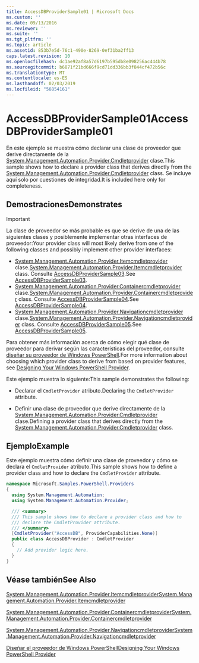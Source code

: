 ```yaml
---
title: AccessDBProviderSample01 | Microsoft Docs
ms.custom: ''
ms.date: 09/13/2016
ms.reviewer: ''
ms.suite: ''
ms.tgt_pltfrm: ''
ms.topic: article
ms.assetid: 853b7e5d-76c1-490e-8269-0ef31ba2ff13
caps.latest.revision: 10
ms.openlocfilehash: dc1ae92af8a57d6197b595db8e098256ac444b78
ms.sourcegitcommit: b6871f21bd666f9cd71dd336bb3f844cf472b56c
ms.translationtype: MT
ms.contentlocale: es-ES
ms.lasthandoff: 02/03/2019
ms.locfileid: "56854161"
---
```

# <a name="accessdbprovidersample01"></a><span data-ttu-id="23b9a-102">AccessDBProviderSample01</span><span class="sxs-lookup"><span data-stu-id="23b9a-102">AccessDBProviderSample01</span></span>

<span data-ttu-id="23b9a-103">En este ejemplo se muestra cómo declarar una clase de proveedor que derive directamente de la [System.Management.Automation.Provider.Cmdletprovider](/dotnet/api/System.Management.Automation.Provider.CmdletProvider) clase.</span><span class="sxs-lookup"><span data-stu-id="23b9a-103">This sample shows how to declare a provider class that derives directly from the [System.Management.Automation.Provider.Cmdletprovider](/dotnet/api/System.Management.Automation.Provider.CmdletProvider) class.</span></span> <span data-ttu-id="23b9a-104">Se incluye aquí solo por cuestiones de integridad.</span><span class="sxs-lookup"><span data-stu-id="23b9a-104">It is included here only for completeness.</span></span>

## <a name="demonstrates"></a><span data-ttu-id="23b9a-105">Demostraciones</span><span class="sxs-lookup"><span data-stu-id="23b9a-105">Demonstrates</span></span>

> [!IMPORTANT]
> <span data-ttu-id="23b9a-106">La clase de proveedor se más probable es que se derive de una de las siguientes clases y posiblemente implementar otras interfaces de proveedor:</span><span class="sxs-lookup"><span data-stu-id="23b9a-106">Your provider class will most likely derive from one of the following classes and possibly implement other provider interfaces:</span></span>
>
> -   <span data-ttu-id="23b9a-107">[System.Management.Automation.Provider.Itemcmdletprovider](/dotnet/api/System.Management.Automation.Provider.ItemCmdletProvider) clase.</span><span class="sxs-lookup"><span data-stu-id="23b9a-107">[System.Management.Automation.Provider.Itemcmdletprovider](/dotnet/api/System.Management.Automation.Provider.ItemCmdletProvider) class.</span></span> <span data-ttu-id="23b9a-108">Consulte [AccessDBProviderSample03](./accessdbprovidersample03.md).</span><span class="sxs-lookup"><span data-stu-id="23b9a-108">See [AccessDBProviderSample03](./accessdbprovidersample03.md).</span></span>
> -   <span data-ttu-id="23b9a-109">[System.Management.Automation.Provider.Containercmdletprovider](/dotnet/api/System.Management.Automation.Provider.ContainerCmdletProvider) clase.</span><span class="sxs-lookup"><span data-stu-id="23b9a-109">[System.Management.Automation.Provider.Containercmdletprovider](/dotnet/api/System.Management.Automation.Provider.ContainerCmdletProvider) class.</span></span> <span data-ttu-id="23b9a-110">Consulte [AccessDBProviderSample04](./accessdbprovidersample04.md).</span><span class="sxs-lookup"><span data-stu-id="23b9a-110">See [AccessDBProviderSample04](./accessdbprovidersample04.md).</span></span>
> -   <span data-ttu-id="23b9a-111">[System.Management.Automation.Provider.Navigationcmdletprovider](/dotnet/api/System.Management.Automation.Provider.NavigationCmdletProvider) clase.</span><span class="sxs-lookup"><span data-stu-id="23b9a-111">[System.Management.Automation.Provider.Navigationcmdletprovider](/dotnet/api/System.Management.Automation.Provider.NavigationCmdletProvider) class.</span></span> <span data-ttu-id="23b9a-112">Consulte [AccessDBProviderSample05](./accessdbprovidersample05.md).</span><span class="sxs-lookup"><span data-stu-id="23b9a-112">See [AccessDBProviderSample05](./accessdbprovidersample05.md).</span></span>
>
> <span data-ttu-id="23b9a-113">Para obtener más información acerca de cómo elegir qué clase de proveedor para derivar según las características del proveedor, consulte [diseñar su proveedor de Windows PowerShell](./provider-types.md).</span><span class="sxs-lookup"><span data-stu-id="23b9a-113">For more information about choosing which provider class to derive from based on provider features, see [Designing Your Windows PowerShell Provider](./provider-types.md).</span></span>

<span data-ttu-id="23b9a-114">Este ejemplo muestra lo siguiente:</span><span class="sxs-lookup"><span data-stu-id="23b9a-114">This sample demonstrates the following:</span></span>

- <span data-ttu-id="23b9a-115">Declarar el `CmdletProvider` atributo.</span><span class="sxs-lookup"><span data-stu-id="23b9a-115">Declaring the `CmdletProvider` attribute.</span></span>

- <span data-ttu-id="23b9a-116">Definir una clase de proveedor que derive directamente de la [System.Management.Automation.Provider.Cmdletprovider](/dotnet/api/System.Management.Automation.Provider.CmdletProvider) clase.</span><span class="sxs-lookup"><span data-stu-id="23b9a-116">Defining a provider class that derives directly from the [System.Management.Automation.Provider.Cmdletprovider](/dotnet/api/System.Management.Automation.Provider.CmdletProvider) class.</span></span>

## <a name="example"></a><span data-ttu-id="23b9a-117">Ejemplo</span><span class="sxs-lookup"><span data-stu-id="23b9a-117">Example</span></span>

<span data-ttu-id="23b9a-118">Este ejemplo muestra cómo definir una clase de proveedor y cómo se declara el `CmdletProvider` atributo.</span><span class="sxs-lookup"><span data-stu-id="23b9a-118">This sample shows how to define a provider class and how to declare the `CmdletProvider` attribute.</span></span>

```csharp
namespace Microsoft.Samples.PowerShell.Providers
{
  using System.Management.Automation;
  using System.Management.Automation.Provider;

  /// <summary>
  /// This sample shows how to declare a provider class and how to
  /// declare the CmdletProvider attribute.
  /// </summary>
  [CmdletProvider("AccessDB", ProviderCapabilities.None)]
  public class AccessDBProvider : CmdletProvider
  {
    // Add provider logic here.
  }
}
```

## <a name="see-also"></a><span data-ttu-id="23b9a-119">Véase también</span><span class="sxs-lookup"><span data-stu-id="23b9a-119">See Also</span></span>

[<span data-ttu-id="23b9a-120">System.Management.Automation.Provider.Itemcmdletprovider</span><span class="sxs-lookup"><span data-stu-id="23b9a-120">System.Management.Automation.Provider.Itemcmdletprovider</span></span>](/dotnet/api/System.Management.Automation.Provider.ItemCmdletProvider)

[<span data-ttu-id="23b9a-121">System.Management.Automation.Provider.Containercmdletprovider</span><span class="sxs-lookup"><span data-stu-id="23b9a-121">System.Management.Automation.Provider.Containercmdletprovider</span></span>](/dotnet/api/System.Management.Automation.Provider.ContainerCmdletProvider)

[<span data-ttu-id="23b9a-122">System.Management.Automation.Provider.Navigationcmdletprovider</span><span class="sxs-lookup"><span data-stu-id="23b9a-122">System.Management.Automation.Provider.Navigationcmdletprovider</span></span>](/dotnet/api/System.Management.Automation.Provider.NavigationCmdletProvider)

[<span data-ttu-id="23b9a-123">Diseñar el proveedor de Windows PowerShell</span><span class="sxs-lookup"><span data-stu-id="23b9a-123">Designing Your Windows PowerShell Provider</span></span>](./provider-types.md)
